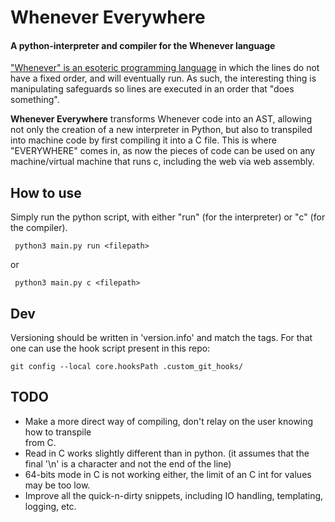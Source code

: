 # Whenever Everywhere
#### A python-interpreter and compiler for the Whenever language

["Whenever" is an esoteric programming language](https://www.dangermouse.net/esoteric/whenever.html) 
in which the lines do not have a fixed order, and will eventually run. As such, the interesting 
thing is manipulating safeguards so lines are executed in an order that "does something".

**Whenever Everywhere** transforms Whenever code into an AST, allowing not only the creation of 
a new interpreter in Python, but also to transpiled into machine code by first compiling it 
into a C file. This is where "EVERYWHERE" comes in, as now the pieces of code can be used on
any machine/virtual machine that runs c, including the web via web assembly.

## How to use

Simply run the python script, with either "run" (for the interpreter) or "c" (for the compiler).

     python3 main.py run <filepath>

or

     python3 main.py c <filepath>

## Dev

Versioning should be written in 'version.info' and match the tags. For that one can use 
the hook script present in this repo:

    git config --local core.hooksPath .custom_git_hooks/

## TODO

* Make a more direct way of compiling, don't relay on the user knowing how to transpile  
 from C.
* Read in C works slightly different than in python. (it assumes that the final '\n' is a 
character and not the end of the line)
* 64-bits mode in C is not working either, the limit of an C int for values may be too low.
* Improve all the quick-n-dirty snippets, including IO handling, templating, logging, etc.